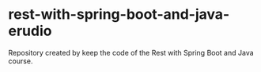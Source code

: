 # rest-with-spring-boot-and-java-erudio
Repository created by keep the code of the Rest with Spring Boot and Java course.
